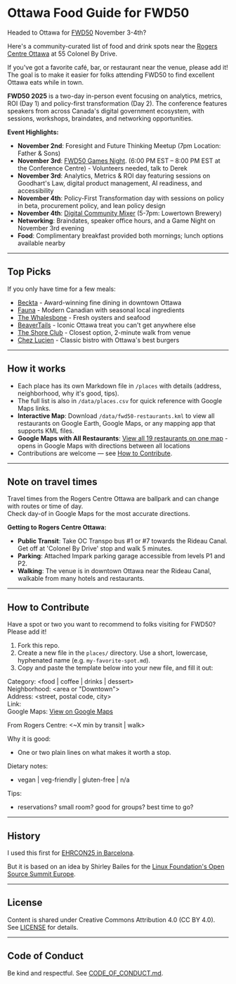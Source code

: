 # Ottawa Food Guide for FWD50

Headed to Ottawa for [FWD50](https://www.fwd50.com/) November 3-4th?  

Here's a community-curated list of food and drink spots near the [Rogers Centre Ottawa](https://maps.google.com/maps/place/55+Colonel+By+Dr,+Ottawa,+ON+K1N+9J2,+Canada) at 55 Colonel By Drive.   

If you've got a favorite café, bar, or restaurant near the venue, please add it! The goal is to make it easier for folks attending FWD50 to find excellent Ottawa eats while in town.  

**FWD50 2025** is a two-day in-person event focusing on analytics, metrics, ROI (Day 1) and policy-first transformation (Day 2). The conference features speakers from across Canada's digital government ecosystem, with sessions, workshops, braindates, and networking opportunities.

**Event Highlights:**
- **November 2nd**: Foresight and Future Thinking Meetup (7pm Location: Father & Sons)
- **November 3rd**: [FWD50 Games Night](https://fwd50.com/session/1930/fwd50-game-night). (6:00 PM EST – 8:00 PM EST at the Conference Centre) - Volunteers needed, talk to Derek  
- **November 3rd**: Analytics, Metrics & ROI day featuring sessions on Goodhart's Law, digital product management, AI readiness, and accessibility
- **November 4th**: Policy-First Transformation day with sessions on policy in beta, procurement policy, and lean policy design
- **November 4th**: [Digital Community Mixer](https://www.eventbrite.co.uk/e/digital-community-mixer-rencontre-de-la-communaute-numerique-tickets-1835087559289?aff=ebdssbdestsearch&keep_tld=1) (5-7pm: Lowertown Brewery)
- **Networking**: Braindates, speaker office hours, and a Game Night on November 3rd evening
- **Food**: Complimentary breakfast provided both mornings; lunch options available nearby

---

## Top Picks

If you only have time for a few meals:  

- [Beckta](places/Beckta.md) - Award-winning fine dining in downtown Ottawa
- [Fauna](places/Fauna.md) - Modern Canadian with seasonal local ingredients
- [The Whalesbone](places/The-Whalesbone.md) - Fresh oysters and seafood
- [BeaverTails](places/BeaverTails.md) - Iconic Ottawa treat you can't get anywhere else
- [The Shore Club](places/The-Shore-Club.md) - Closest option, 2-minute walk from venue
- [Chez Lucien](places/Chez-Lucien.md) - Classic bistro with Ottawa's best burgers

---

## How it works
- Each place has its own Markdown file in `/places` with details (address, neighborhood, why it's good, tips).  
- The full list is also in `/data/places.csv` for quick reference with Google Maps links.  
- **Interactive Map**: Download `/data/fwd50-restaurants.kml` to view all restaurants on Google Earth, Google Maps, or any mapping app that supports KML files.
- **Google Maps with All Restaurants**: [View all 19 restaurants on one map](https://www.google.com/maps/dir/55+Colonel+By+Drive,+Ottawa,+ON/150+Nepean+St,+Ottawa,+ON+K2P+0B4/540+Rochester+St,+Ottawa,+ON+K1S+4M2/231+Elgin+St,+Ottawa,+ON+K2P+1L9/250+City+Centre+Ave,+Ottawa,+ON+K1R+6K7/1+ByWard+Market+Square,+Ottawa,+ON+K1N+7A1/18+York+St,+Ottawa,+ON+K1N+5S6/69+George+St,+Ottawa,+ON+K1N+5W2/11+Colonel+By+Dr,+Ottawa,+ON+K1N+9H4/366+Dalhousie+St,+Ottawa,+ON+K1N+7G1/425+Dalhousie+St,+Ottawa,+ON+K1N+6E4/62+Sparks+St,+Ottawa,+ON+K1P+5A8/137+Murray+St,+Ottawa,+ON+K1N+5M5/96+George+St,+Ottawa,+ON+K1N+5W2/74+George+St,+Ottawa,+ON+K1N+5W1/25+George+St,+Ottawa,+ON+K1N+8W5/317+Somerset+St+E,+Ottawa,+ON+K1N+6K2/136+O'Connor+St,+Ottawa,+ON+K2P+2G7/340+Elgin+St,+Ottawa,+ON+K2P+1M6/50+Rideau+St,+Ottawa,+ON+K1N+9J7) - opens in Google Maps with directions between all locations
- Contributions are welcome — see [How to Contribute](#how-to-contribute).  

---

## Note on travel times
Travel times from the Rogers Centre Ottawa are ballpark and can change with routes or time of day.  
Check day-of in Google Maps for the most accurate directions.

**Getting to Rogers Centre Ottawa:**
- **Public Transit**: Take OC Transpo bus #1 or #7 towards the Rideau Canal. Get off at 'Colonel By Drive' stop and walk 5 minutes.
- **Parking**: Attached Impark parking garage accessible from levels P1 and P2.
- **Walking**: The venue is in downtown Ottawa near the Rideau Canal, walkable from many hotels and restaurants.

---

## How to Contribute

Have a spot or two you want to recommend to folks visiting for FWD50? Please add it!

1. Fork this repo.
2. Create a new file in the `places/` directory. Use a short, lowercase, hyphenated name (e.g. `my-favorite-spot.md`).
3. Copy and paste the template below into your new file, and fill it out:

Category: <food | coffee | drinks | dessert>  
Neighborhood: <area or "Downtown">  
Address: <street, postal code, city>  
Link: <official site or Google Maps>  
Google Maps: [View on Google Maps](https://maps.google.com/maps?q=<address>)

From Rogers Centre: <~X min by transit | walk>

Why it is good:  
- One or two plain lines on what makes it worth a stop.  

Dietary notes:  
- vegan | veg-friendly | gluten-free | n/a  

Tips:  
- reservations? small room? good for groups? best time to go?

---

## History

I used this first for [EHRCON25 in Barcelona](https://github.com/mgifford/EHRCON25-Barcelona).

But it is based on an idea by Shirley Bailes for the [Linux Foundation's Open Source Summit Europe](https://github.com/shirleybailes/oss-europe-amsterdam-food).

---

## License
Content is shared under Creative Commons Attribution 4.0 (CC BY 4.0).  
See [LICENSE](LICENSE) for details.

---

## Code of Conduct
Be kind and respectful. See [CODE_OF_CONDUCT.md](CODE_OF_CONDUCT.md).
